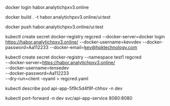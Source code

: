 docker login habor.analytichpxv3.online



docker build . -t habor.analytichpxv3.online/ui:test


docker push habor.analytichpxv3.online/ui:test

kubectl create secret docker-registry regcred --docker-server=docker login https://habor.analytichpxv3.online/ --docker-username=kevvdev --docker-password=Aa112233 --docker-email=kev@hpktechnology.com


kubectl create secret docker-registry --namespace test1 regcred \
  --docker-server=https://habor.analytichpxv3.online/ \
  --docker-username=tensedev \
  --docker-password=Aa112233 \
  --dry-run=client -oyaml > regcred.yaml




kubectl describe pod api-app-5f9c5d4f9f-chhsv  -n dev


kubectl port-forward -n dev svc/api-app-service 8080:8080